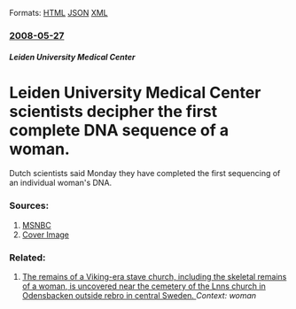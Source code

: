 
Formats: [HTML](/news/2008/05/27/leiden-university-medical-center-scientists-decipher-the-first-complete-dna-sequence-of-a-woman.html)  [JSON](/news/2008/05/27/leiden-university-medical-center-scientists-decipher-the-first-complete-dna-sequence-of-a-woman.json)  [XML](/news/2008/05/27/leiden-university-medical-center-scientists-decipher-the-first-complete-dna-sequence-of-a-woman.xml)  

### [2008-05-27](/news/2008/05/27/index.md)

##### Leiden University Medical Center
#  Leiden University Medical Center scientists decipher the first complete DNA sequence of a woman. 

Dutch scientists said Monday they have completed the first sequencing of an individual woman&#39;s DNA.


### Sources:

1. [MSNBC](http://www.msnbc.msn.com/id/24840903/)
1. [Cover Image](http://media1.s-nbcnews.com/i/MSNBC/Components/Interactives/_swf/_shared/msnbc-facebooklike-icon.jpg)

### Related:

1. [ The remains of a Viking-era stave church, including the skeletal remains of a woman, is uncovered near the cemetery of the Lnns church in Odensbacken outside rebro in central Sweden. ](/news/2008/10/3/the-remains-of-a-viking-era-stave-church-including-the-skeletal-remains-of-a-woman-is-uncovered-near-the-cemetery-of-the-lannas-church-in.md) _Context: woman_
